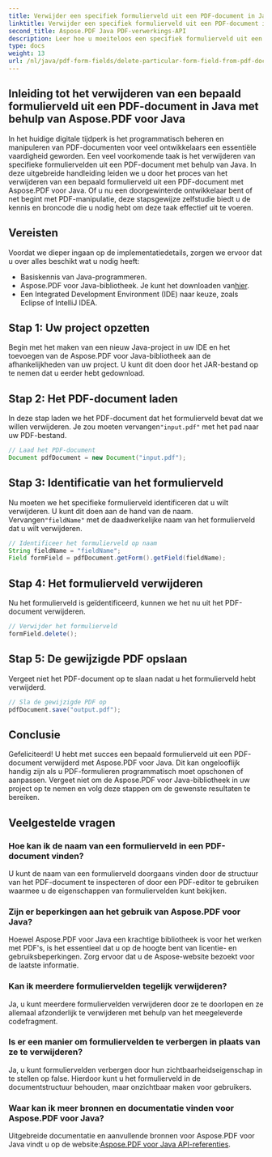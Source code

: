 ```yaml
---
title: Verwijder een specifiek formulierveld uit een PDF-document in Java
linktitle: Verwijder een specifiek formulierveld uit een PDF-document in Java
second_title: Aspose.PDF Java PDF-verwerkings-API
description: Leer hoe u moeiteloos een specifiek formulierveld uit een PDF-document in Java kunt verwijderen met Aspose.PDF voor Java. Stap-voor-stap handleiding en broncode meegeleverd.
type: docs
weight: 13
url: /nl/java/pdf-form-fields/delete-particular-form-field-from-pdf-document-in-java/
---
```


## Inleiding tot het verwijderen van een bepaald formulierveld uit een PDF-document in Java met behulp van Aspose.PDF voor Java

In het huidige digitale tijdperk is het programmatisch beheren en manipuleren van PDF-documenten voor veel ontwikkelaars een essentiële vaardigheid geworden. Een veel voorkomende taak is het verwijderen van specifieke formuliervelden uit een PDF-document met behulp van Java. In deze uitgebreide handleiding leiden we u door het proces van het verwijderen van een bepaald formulierveld uit een PDF-document met Aspose.PDF voor Java. Of u nu een doorgewinterde ontwikkelaar bent of net begint met PDF-manipulatie, deze stapsgewijze zelfstudie biedt u de kennis en broncode die u nodig hebt om deze taak effectief uit te voeren.

## Vereisten

Voordat we dieper ingaan op de implementatiedetails, zorgen we ervoor dat u over alles beschikt wat u nodig heeft:

- Basiskennis van Java-programmeren.
-  Aspose.PDF voor Java-bibliotheek. Je kunt het downloaden van[hier](https://releases.aspose.com/pdf/java/).
- Een Integrated Development Environment (IDE) naar keuze, zoals Eclipse of IntelliJ IDEA.

## Stap 1: Uw project opzetten

Begin met het maken van een nieuw Java-project in uw IDE en het toevoegen van de Aspose.PDF voor Java-bibliotheek aan de afhankelijkheden van uw project. U kunt dit doen door het JAR-bestand op te nemen dat u eerder hebt gedownload.

## Stap 2: Het PDF-document laden

 In deze stap laden we het PDF-document dat het formulierveld bevat dat we willen verwijderen. Je zou moeten vervangen`"input.pdf"` met het pad naar uw PDF-bestand.

```java
// Laad het PDF-document
Document pdfDocument = new Document("input.pdf");
```

## Stap 3: Identificatie van het formulierveld

 Nu moeten we het specifieke formulierveld identificeren dat u wilt verwijderen. U kunt dit doen aan de hand van de naam. Vervangen`"fieldName"` met de daadwerkelijke naam van het formulierveld dat u wilt verwijderen.

```java
// Identificeer het formulierveld op naam
String fieldName = "fieldName";
Field formField = pdfDocument.getForm().getField(fieldName);
```

## Stap 4: Het formulierveld verwijderen

Nu het formulierveld is geïdentificeerd, kunnen we het nu uit het PDF-document verwijderen.

```java
// Verwijder het formulierveld
formField.delete();
```

## Stap 5: De gewijzigde PDF opslaan

Vergeet niet het PDF-document op te slaan nadat u het formulierveld hebt verwijderd.

```java
// Sla de gewijzigde PDF op
pdfDocument.save("output.pdf");
```

## Conclusie

Gefeliciteerd! U hebt met succes een bepaald formulierveld uit een PDF-document verwijderd met Aspose.PDF voor Java. Dit kan ongelooflijk handig zijn als u PDF-formulieren programmatisch moet opschonen of aanpassen. Vergeet niet om de Aspose.PDF voor Java-bibliotheek in uw project op te nemen en volg deze stappen om de gewenste resultaten te bereiken.

## Veelgestelde vragen

### Hoe kan ik de naam van een formulierveld in een PDF-document vinden?

U kunt de naam van een formulierveld doorgaans vinden door de structuur van het PDF-document te inspecteren of door een PDF-editor te gebruiken waarmee u de eigenschappen van formuliervelden kunt bekijken.

### Zijn er beperkingen aan het gebruik van Aspose.PDF voor Java?

Hoewel Aspose.PDF voor Java een krachtige bibliotheek is voor het werken met PDF's, is het essentieel dat u op de hoogte bent van licentie- en gebruiksbeperkingen. Zorg ervoor dat u de Aspose-website bezoekt voor de laatste informatie.

### Kan ik meerdere formuliervelden tegelijk verwijderen?

Ja, u kunt meerdere formuliervelden verwijderen door ze te doorlopen en ze allemaal afzonderlijk te verwijderen met behulp van het meegeleverde codefragment.

### Is er een manier om formuliervelden te verbergen in plaats van ze te verwijderen?

Ja, u kunt formuliervelden verbergen door hun zichtbaarheidseigenschap in te stellen op false. Hierdoor kunt u het formulierveld in de documentstructuur behouden, maar onzichtbaar maken voor gebruikers.

### Waar kan ik meer bronnen en documentatie vinden voor Aspose.PDF voor Java?

 Uitgebreide documentatie en aanvullende bronnen voor Aspose.PDF voor Java vindt u op de website:[Aspose.PDF voor Java API-referenties](https://reference.aspose.com/pdf/java/).